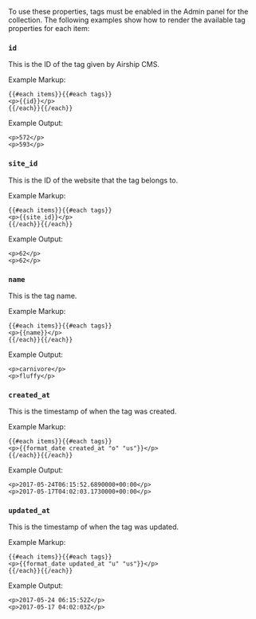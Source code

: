 To use these properties, tags must be enabled in the Admin panel for the collection. The following examples show how to render the available tag properties for each item:

### `id`
This is the ID of the tag given by Airship CMS.

Example Markup:
```
{{#each items}}{{#each tags}}
<p>{{id}}</p>
{{/each}}{{/each}}
```

Example Output:
```
<p>572</p>
<p>593</p>
```

### `site_id`
This is the ID of the website that the tag belongs to.

Example Markup:
```
{{#each items}}{{#each tags}}
<p>{{site_id}}</p>
{{/each}}{{/each}}
```

Example Output:
```
<p>62</p>
<p>62</p>
```

### `name`
This is the tag name.

Example Markup:
```
{{#each items}}{{#each tags}}
<p>{{name}}</p>
{{/each}}{{/each}}
```

Example Output:
```
<p>carnivore</p>
<p>fluffy</p>
```

### `created_at`
This is the timestamp of when the tag was created.

Example Markup:
```
{{#each items}}{{#each tags}}
<p>{{format_date created_at "o" "us"}}</p>
{{/each}}{{/each}}
```

Example Output:
```
<p>2017-05-24T06:15:52.6890000+00:00</p>
<p>2017-05-17T04:02:03.1730000+00:00</p>
```

### `updated_at`
This is the timestamp of when the tag was updated.

Example Markup:
```
{{#each items}}{{#each tags}}
<p>{{format_date updated_at "u" "us"}}</p>
{{/each}}{{/each}}
```

Example Output:
```
<p>2017-05-24 06:15:52Z</p>
<p>2017-05-17 04:02:03Z</p>
```
